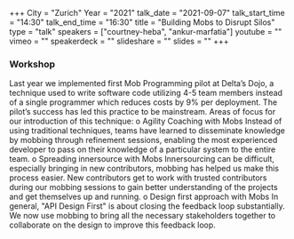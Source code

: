 +++
City = "Zurich"
Year = "2021"
talk_date = "2021-09-07"
talk_start_time = "14:30"
talk_end_time = "16:30"
title = "Building Mobs to Disrupt Silos"
type = "talk"
speakers = ["courtney-heba", "ankur-marfatia"]
youtube = ""
vimeo = ""
speakerdeck = ""
slideshare = ""
slides = ""
+++

### Workshop

Last year we implemented first Mob Programming pilot at Delta’s Dojo, a technique used to write software code utilizing 4-5 team members instead of a single programmer which reduces costs by 9% per deployment. The pilot’s success has led this practice to be mainstream. Areas of focus for our introduction of this technique:
o Agility Coaching with Mobs
Instead of using traditional techniques, teams have learned to disseminate knowledge by mobbing through refinement sessions, enabling the most experienced developer to pass on their knowledge of a particular system to the entire team.
o Spreading innersource with Mobs
Innersourcing can be difficult, especially bringing in new contributors, mobbing has helped us make this process easier. New contributors get to work with trusted contributors during our mobbing sessions to gain better understanding of the projects and get themselves up and running.
o Design first approach with Mobs
In general, "API Design First" is about closing the feedback loop substantially. We now use mobbing to bring all the necessary stakeholders together to collaborate on the design to improve this feedback loop.